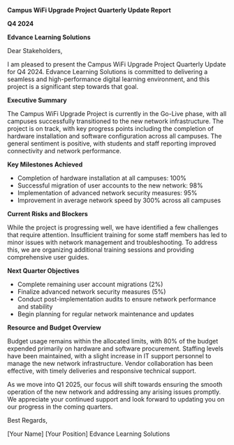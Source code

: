  **Campus WiFi Upgrade Project Quarterly Update Report**

**Q4 2024**

**Edvance Learning Solutions**

Dear Stakeholders,

I am pleased to present the Campus WiFi Upgrade Project Quarterly Update for Q4 2024. Edvance Learning Solutions is committed to delivering a seamless and high-performance digital learning environment, and this project is a significant step towards that goal.

**Executive Summary**

The Campus WiFi Upgrade Project is currently in the Go-Live phase, with all campuses successfully transitioned to the new network infrastructure. The project is on track, with key progress points including the completion of hardware installation and software configuration across all campuses. The general sentiment is positive, with students and staff reporting improved connectivity and network performance.

**Key Milestones Achieved**

- Completion of hardware installation at all campuses: 100%
- Successful migration of user accounts to the new network: 98%
- Implementation of advanced network security measures: 95%
- Improvement in average network speed by 300% across all campuses

**Current Risks and Blockers**

While the project is progressing well, we have identified a few challenges that require attention. Insufficient training for some staff members has led to minor issues with network management and troubleshooting. To address this, we are organizing additional training sessions and providing comprehensive user guides.

**Next Quarter Objectives**

- Complete remaining user account migrations (2%)
- Finalize advanced network security measures (5%)
- Conduct post-implementation audits to ensure network performance and stability
- Begin planning for regular network maintenance and updates

**Resource and Budget Overview**

Budget usage remains within the allocated limits, with 80% of the budget expended primarily on hardware and software procurement. Staffing levels have been maintained, with a slight increase in IT support personnel to manage the new network infrastructure. Vendor collaboration has been effective, with timely deliveries and responsive technical support.

As we move into Q1 2025, our focus will shift towards ensuring the smooth operation of the new network and addressing any arising issues promptly. We appreciate your continued support and look forward to updating you on our progress in the coming quarters.

Best Regards,

[Your Name]
[Your Position]
Edvance Learning Solutions